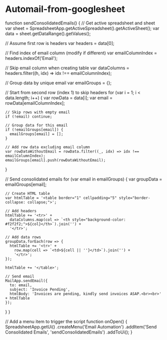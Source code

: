 # Automail-from-googlesheet
function sendConsolidatedEmails() {
  // Get active spreadsheet and sheet
  var sheet = SpreadsheetApp.getActiveSpreadsheet().getActiveSheet();
  var data = sheet.getDataRange().getValues();
  
  // Assume first row is headers
  var headers = data[0];
  
  // Find index of email column (modify if different)
  var emailColumnIndex = headers.indexOf('Email');
  
  // Skip email column when creating table
  var dataColumns = headers.filter((h, idx) => idx !== emailColumnIndex);
  
  // Group data by unique email
  var emailGroups = {};
  
  // Start from second row (index 1) to skip headers
  for (var i = 1; i < data.length; i++) {
    var rowData = data[i];
    var email = rowData[emailColumnIndex];
    
    // Skip rows with empty email
    if (!email) continue;
    
    // Group data for this email
    if (!emailGroups[email]) {
      emailGroups[email] = [];
    }
    
    // Add row data excluding email column
    var rowDataWithoutEmail = rowData.filter((_, idx) => idx !== emailColumnIndex);
    emailGroups[email].push(rowDataWithoutEmail);
  }
  
  // Send consolidated emails
  for (var email in emailGroups) {
    var groupData = emailGroups[email];
    
    // Create HTML table
    var htmlTable = '<table border="1" cellpadding="5" style="border-collapse: collapse;">';
    
    // Add headers
    htmlTable += '<tr>' + 
      dataColumns.map(col => `<th style="background-color: #f2f2f2;">${col}</th>`).join('') + 
      '</tr>';
    
    // Add data rows
    groupData.forEach(row => {
      htmlTable += '<tr>' + 
        row.map(cell => `<td>${cell || ''}</td>`).join('') + 
        '</tr>';
    });
    
    htmlTable += '</table>';
    
    // Send email
    MailApp.sendEmail({
      to: email,
      subject: 'Invoice Pending',
      htmlBody: 'Invoices are pending, kindly send invoices ASAP.<br><br>' + htmlTable
    });
  }
}

// Add a menu item to trigger the script
function onOpen() {
  SpreadsheetApp.getUi()
    .createMenu('Email Automation')
    .addItem('Send Consolidated Emails', 'sendConsolidatedEmails')
    .addToUi();
}
